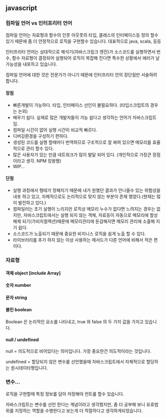 ## javascript

### 컴파일 언어 vs 인터프리터 언어

컴파일 언어는 자료형과 함수의 인풋 아웃풋의 타입, 클래스의 인터페이스등 정의 할수 있기 때문에 좀 더 안정적으로 로직을 구현할수 있습니다. 대표적으로 java, scala, 등등

인터프리터 언어는 상대적으로 해석기(자바스크립크 엔진)가 소스코드를 실행하면서 번수, 함수 자료형이 결정되어 실행되어 로직이 복잡해 진다면 특수한 상황에서 에러가 날 가능성을 내포하고 있습니다.

컴파일 언어에 대한 것은 전문가가 아니기 때문에 인터프리터 언의 장단점만 서술하려 합니다.

#### 장점
- 빠른개발이 가능하다. 타입, 인터페이스 선인이 불필요하다. (타입스크립트의 경우는 논외)
- 배우기 쉽다. 실제로 많은 개발자들이 가능 쉽다고 생각하는 언어가 자바스크립트임.
- 컴파일 시간이 없어 실행 시간이 비교적 빠르다.
- 디버깅환경을 구성하기 편하다.
- 생성된 코드를 실행 할때마다 번역하므로 구조적으로 잘 짜여 있으면 메모리를 효율적으로 관리 할수 있다.
- 많은 사용자가 있는 만큼 네트워크가 많이 발달 되어 있다. (개인적으로 가장큰 장점이라고 생각. NPM 킹왕짱)
- WIP...

#### 단점
- 실행 과정에서 형태가 정해지기 때문에 내가 원했던 결과가 안나올수 있는 위험성을 내포 하고 있고, 자체적으로도 논리적으로 맞지 않는 부분이 존재 했었다.(현재는 많이 발전하고 있다.)
- 컴파일러는 초기 실행이 느리지만 로직상 메모리 누수가 없다면 느려지는 경우는 없지만, 자바스크립트에서는 실행 되지 않는 객체, 자료등이 자동으로 메모리에 할상 해제 되기(가비지컬렉션)때문에 메모리관리에 둔감해지면 메모리 관리에 소흘해 지기 쉽다.
- 소스코드가 노출되기 때문에 중요한 비지니스 로직을 쉽게 노출 할 수 있다.
- 라이브러리를 추가 하지 않는 이상 사용하는 메서드가 다른 언어에 비해서 적은 편이다.

### 자료형

#### 객체 object [include Array]

#### 숫자 number

#### 문자 string


#### 불린 boolean
Boolean 은 논리적인 요소를 나타내고, true 와 false 의 두 가지 값을 가지고 있습니다.

#### null / undefined
null = 의도적으로 비어있다는 의미입니다. 가장 중요한건 의도적이라는 것입니다.

undefined = 할당되지 않은 변수를 선언했을때 자바스크립트에서 자체적으로 할당하는 원시데이타형입니다.

### 변수...

로직을 구현할때 특정 정보를 담아 저장해야 컨트롤 할수 있습니다. 

자바스크립트는 변수를 선언 한다는 계념이라고 생각했지만, 좀 더 공부해 보니 유효범위를 지정하는 역할을 수행한다고 보는게 더 적절하다고 생각하게되었습니다. 

